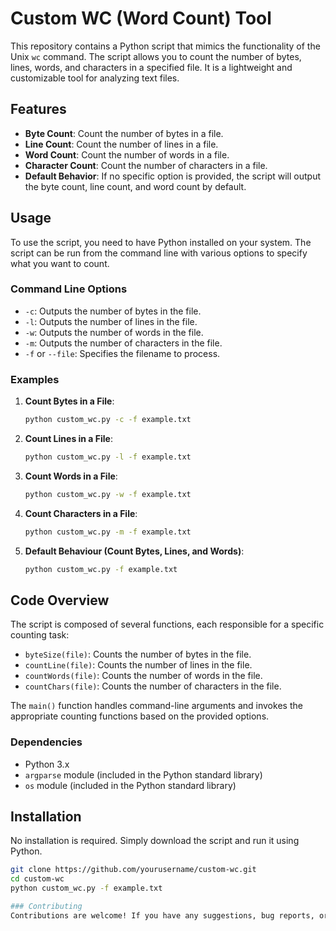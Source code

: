# Custom WC (Word Count) Tool

This repository contains a Python script that mimics the functionality of the Unix `wc` command. The script allows you to count the number of bytes, lines, words, and characters in a specified file. It is a lightweight and customizable tool for analyzing text files.

## Features

- **Byte Count**: Count the number of bytes in a file.
- **Line Count**: Count the number of lines in a file.
- **Word Count**: Count the number of words in a file.
- **Character Count**: Count the number of characters in a file.
- **Default Behavior**: If no specific option is provided, the script will output the byte count, line count, and word count by default.

## Usage

To use the script, you need to have Python installed on your system. The script can be run from the command line with various options to specify what you want to count.

### Command Line Options

- `-c`: Outputs the number of bytes in the file.
- `-l`: Outputs the number of lines in the file.
- `-w`: Outputs the number of words in the file.
- `-m`: Outputs the number of characters in the file.
- `-f` or `--file`: Specifies the filename to process.

### Examples

1. **Count Bytes in a File**:
   ```bash
   python custom_wc.py -c -f example.txt
2. **Count Lines in a File**:
   ```bash
   python custom_wc.py -l -f example.txt
3. **Count Words in a File**:
   ```bash
   python custom_wc.py -w -f example.txt
4. **Count Characters in a File**:
   ```bash
   python custom_wc.py -m -f example.txt
5. **Default Behaviour (Count Bytes, Lines, and Words)**:
   ```bash
   python custom_wc.py -f example.txt

## Code Overview

The script is composed of several functions, each responsible for a specific counting task:

- `byteSize(file)`: Counts the number of bytes in the file.
- `countLine(file)`: Counts the number of lines in the file.
- `countWords(file)`: Counts the number of words in the file.
- `countChars(file)`: Counts the number of characters in the file.

The `main()` function handles command-line arguments and invokes the appropriate counting functions based on the provided options.

### Dependencies

- Python 3.x
- `argparse` module (included in the Python standard library)
- `os` module (included in the Python standard library)

## Installation

No installation is required. Simply download the script and run it using Python.

```bash
git clone https://github.com/yourusername/custom-wc.git
cd custom-wc
python custom_wc.py -f example.txt

### Contributing
Contributions are welcome! If you have any suggestions, bug reports, or feature requests, please open an issue or submit a pull request.
